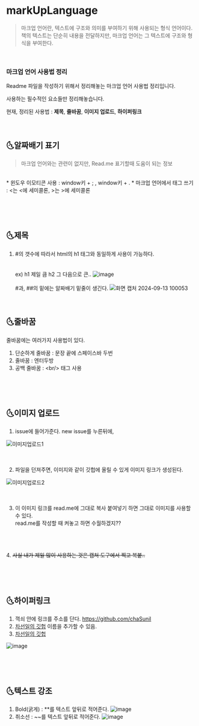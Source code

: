 # markUpLanguage  

> 마크업 언어란, 텍스트에 구조와 의미를 부여하기 위해 사용되는 형식 언어이다.  
> 책의 텍스트는 단순히 내용을 전달하지만, 마크업 언어는 그 텍스트에 구조와 형식을 부여한다.
<br/>

### 마크업 언어 사용법 정리

Readme 파일을 작성하기 위해서 정리해놓는 마크업 언어 사용법 정리입니다.  

사용하는 필수적인 요소들만 정리해놓습니다.  

현재, 정리된 사용법 : **제목**, **줄바꿈**, **이미지 업로드**, **하이퍼링크**
<br/><br/><br/>
## 🌜알짜배기 표기

> 마크업 언어와는 관련이 없지만, Read.me 표기할때 도움이 되는 정보
<br/>
* 윈도우 이모티콘 사용 : window키 + ; , window키 + .
* 마크업 언어에서 태그 쓰기 : <는 &lt에 세미콜론, >는 &gt에 세미콜론
<br/>

<br/><br/><br/>
## 🌜제목
1. #의 갯수에 따라서 html의 h1 태그와 동일하게 사용이 가능하다.  
<br/><br/>
ex) h1 제일 큼 h2 그 다음으로 큰..
![image](https://github.com/user-attachments/assets/d0c4b299-ae51-4eb3-9132-1b9d171e857c)
<br/><br/>
#과, ##의 밑에는 알짜배기 밑줄이 생긴다.
![화면 캡처 2024-09-13 100053](https://github.com/user-attachments/assets/c555b704-9aeb-453e-bd25-4dfba9e99cdd)
<br/><br/><br/>

## 🌜줄바꿈
줄바꿈에는 여러가지 사용법이 있다.  
1. 단순하게 줄바꿈 : 문장 끝에 스페이스바 두번
3. 줄바꿈 : 엔터두방
4. 공백 줄바꿈 : &lt;br/&gt; 태그 사용

<br/><br/><br/>
## 🌜이미지 업로드
1. issue에 들어가준다. new issue를 누른뒤에,

![이미지업로드1](https://github.com/user-attachments/assets/e41a5b29-ca1b-4718-8d30-dae2302a18dc)
<br/><br/><br/>

2. 파일을 던져주면, 이미지와 같이 깃헙에 올릴 수 있게 이미지 링크가 생성된다.

![이미지업로드2](https://github.com/user-attachments/assets/3f20b9d1-955b-4340-bb19-3ec71f442540)
<br/><br/><br/>

3. 이 이미지 링크를 read.me에 그대로 복사 붙여넣기 하면 그대로 이미지를 사용할 수 있다.  
read.me를 작성할 때 켜놓고 하면 수월하겠지??

<br/><br/><br/>
4. ~~사실 내가 제일 많이 사용하는 것은 캡처 도구에서 찍고 복붙..~~

<br/><br/><br/>
## 🌜하이퍼링크
1. 꺽쇠 안에 링크를 주소를 단다. <https://github.com/chaSunil>
2. [차선일의 깃헙](https://github.com/chaSunil) 이름을 추가할 수 있음.
3. [차선일의 깃헙](https://github.com/chaSunil, "차선일")

![image](https://github.com/user-attachments/assets/bdb01e4a-8193-4eda-affc-734c70127999)

<br/><br/><br/>
## 🌜텍스트 강조
1. Bold(굵게) : **를 텍스트 앞뒤로 적어준다.
![image](https://github.com/user-attachments/assets/0ef32547-0279-4a12-b556-3d471aa4fdb1)
2. 취소선 : ~~를 텍스트 앞뒤로 적어준다.
![image](https://github.com/user-attachments/assets/641b3842-21c7-45df-b90c-b9edda52d956)

